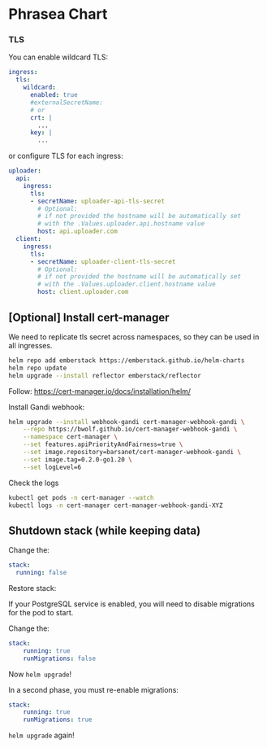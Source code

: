 # Phrasea Chart

### TLS

You can enable wildcard TLS:

```yaml
ingress:
  tls:
    wildcard:
      enabled: true
      #externalSecretName:
      # or
      crt: |
        ...
      key: |
        ...
```

or configure TLS for each ingress:
```yaml
uploader:
  api:
    ingress:
      tls:
      - secretName: uploader-api-tls-secret
        # Optional:
        # if not provided the hostname will be automatically set
        # with the .Values.uploader.api.hostname value
        host: api.uploader.com
  client:
    ingress:
      tls:
      - secretName: uploader-client-tls-secret
        # Optional:
        # if not provided the hostname will be automatically set
        # with the .Values.uploader.client.hostname value
        host: client.uploader.com
```

## [Optional] Install cert-manager

We need to replicate tls secret across namespaces, so they can be used in all ingresses.

```bash
helm repo add emberstack https://emberstack.github.io/helm-charts
helm repo update
helm upgrade --install reflector emberstack/reflector
```

Follow: https://cert-manager.io/docs/installation/helm/

Install Gandi webhook:

```bash
helm upgrade --install webhook-gandi cert-manager-webhook-gandi \
    --repo https://bwolf.github.io/cert-manager-webhook-gandi \
    --namespace cert-manager \
    --set features.apiPriorityAndFairness=true \
    --set image.repository=barsanet/cert-manager-webhook-gandi \
    --set image.tag=0.2.0-go1.20 \
    --set logLevel=6
```

Check the logs

```bash
kubectl get pods -n cert-manager --watch
kubectl logs -n cert-manager cert-manager-webhook-gandi-XYZ
```

## Shutdown stack (while keeping data)

Change the:

```yaml
stack:
  running: false
```

Restore stack:

If your PostgreSQL service is enabled, you will need to disable migrations for the pod to start.

Change the:

```yaml
stack:
    running: true
    runMigrations: false
```

Now `helm upgrade`!

In a second phase, you must re-enable migrations:


```yaml
stack:
    running: true
    runMigrations: true
```

`helm upgrade` again!
